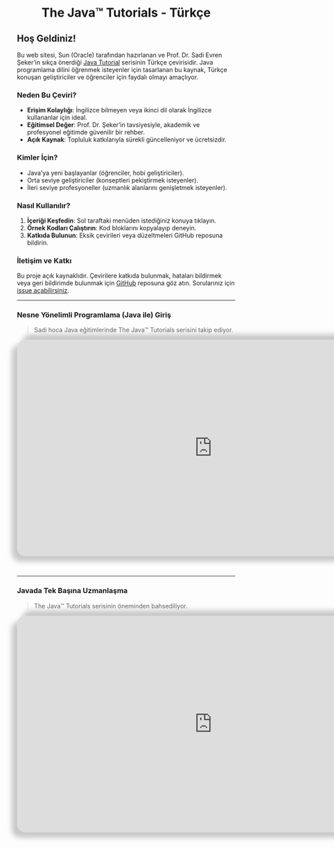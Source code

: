 <center><h1>The Java™ Tutorials - Türkçe</h1></center>

## Hoş Geldiniz!

Bu web sitesi, Sun (Oracle) tarafından hazırlanan ve Prof. Dr. Sadi Evren Şeker’in sıkça önerdiği [Java Tutorial](https://docs.oracle.com/javase/tutorial/) serisinin Türkçe çevirisidir. Java programlama dilini öğrenmek isteyenler için tasarlanan bu kaynak, Türkçe konuşan geliştiriciler ve öğrenciler için faydalı olmayı amaçlıyor.

### Neden Bu Çeviri?
- **Erişim Kolaylığı**: İngilizce bilmeyen veya ikinci dil olarak İngilizce kullananlar için ideal.
- **Eğitimsel Değer**: Prof. Dr. Şeker’in tavsiyesiyle, akademik ve profesyonel eğitimde güvenilir bir rehber.
- **Açık Kaynak**: Topluluk katkılarıyla sürekli güncelleniyor ve ücretsizdir.

### Kimler İçin?
- Java’ya yeni başlayanlar (öğrenciler, hobi geliştiriciler).
- Orta seviye geliştiriciler (konseptleri pekiştirmek isteyenler).
- İleri seviye profesyoneller (uzmanlık alanlarını genişletmek isteyenler).

### Nasıl Kullanılır?
1. **İçeriği Keşfedin**: Sol taraftaki menüden istediğiniz konuya tıklayın.
2. **Örnek Kodları Çalıştırın**: Kod bloklarını kopyalayıp deneyin.
3. **Katkıda Bulunun**: Eksik çevirileri veya düzeltmeleri GitHub reposuna bildirin.

### İletişim ve Katkı
Bu proje açık kaynaklıdır. Çevirilere katkıda bulunmak, hataları bildirmek veya geri bildirimde bulunmak için [GitHub](https://github.com/sefakozan/java-tutorials) reposuna göz atın. Sorularınız için [issue açabilirsiniz](https://github.com/sefakozan/java-tutorials/issues).

---

### Nesne Yönelimli Programlama (Java ile) Giriş
> Sadi hoca Java eğitimlerinde The Java™ Tutorials serisini takip ediyor.

<div style="width: 900px; height: 500px;">
  <iframe src="https://www.youtube.com/embed/videoseries?si=IKa8pXtN-6hSWZm0&controls=0&list=PLh9ECzBB8tJPFTpuHKhYayis0H9pS6_rI" title="YouTube video player" frameborder="0" style="box-shadow: -12px 12px 12px rgba(148, 148, 148, 0.5), 12px -12px 12px rgba(148, 148, 148, 0.5); border-radius: 20px; width: 100%; height: 100%;" allow="accelerometer; autoplay; clipboard-write; encrypted-media; gyroscope; picture-in-picture; web-share" referrerpolicy="strict-origin-when-cross-origin" allowfullscreen></iframe>
</div>

&nbsp;
&nbsp;
&nbsp;

---

### Javada Tek Başına Uzmanlaşma
> The Java™ Tutorials serisinin öneminden bahsediliyor.

<div style="width: 900px; height: 500px;">
    <iframe width="560" height="315" src="https://www.youtube.com/embed/Y-J1lFsLKIA?si=wkvA0Cq-JPCRvW7D&amp;controls=0" title="YouTube video player" frameborder="0" style="box-shadow: -12px 12px 12px rgba(148, 148, 148, 0.5), 12px -12px 12px rgba(148, 148, 148, 0.5); border-radius: 20px; width: 100%; height: 100%;" allow="accelerometer; autoplay; clipboard-write; encrypted-media; gyroscope; picture-in-picture; web-share" referrerpolicy="strict-origin-when-cross-origin" allowfullscreen></iframe>
</div>